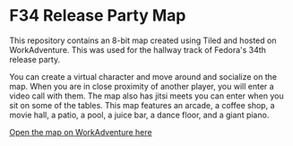 # F34 Release Party Map

This repository contains an 8-bit map created using Tiled and hosted on WorkAdventure. This was used for the hallway track of Fedora's 34th release party.



You can create a virtual character and move around and socialize on the map. When you are in close proximity of another player, you will enter a video call with them. The map also has jitsi meets you can enter when you sit on some of the tables. This map features an arcade, a coffee shop, a movie hall, a patio, a pool, a juice bar, a dance floor, and a giant piano. 

[Open the map on WorkAdventure here](https://play.workadventu.re/_/global/dhairyachaudhary.github.io/F34-Release/map.json)

